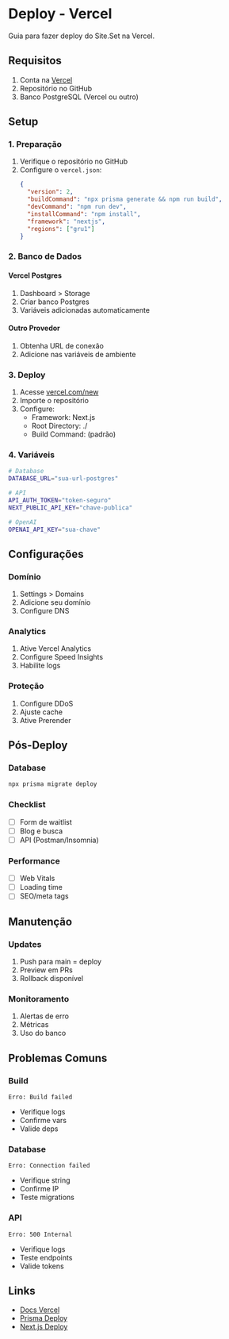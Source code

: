 # Deploy - Vercel

Guia para fazer deploy do Site.Set na Vercel.

## Requisitos

1. Conta na [Vercel](https://vercel.com)
2. Repositório no GitHub
3. Banco PostgreSQL (Vercel ou outro)

## Setup

### 1. Preparação

1. Verifique o repositório no GitHub
2. Configure o `vercel.json`:
   ```json
   {
     "version": 2,
     "buildCommand": "npx prisma generate && npm run build",
     "devCommand": "npm run dev",
     "installCommand": "npm install",
     "framework": "nextjs",
     "regions": ["gru1"]
   }
   ```

### 2. Banco de Dados

#### Vercel Postgres
1. Dashboard > Storage
2. Criar banco Postgres
3. Variáveis adicionadas automaticamente

#### Outro Provedor
1. Obtenha URL de conexão
2. Adicione nas variáveis de ambiente

### 3. Deploy

1. Acesse [vercel.com/new](https://vercel.com/new)
2. Importe o repositório
3. Configure:
   - Framework: Next.js
   - Root Directory: ./
   - Build Command: (padrão)

### 4. Variáveis

```bash
# Database
DATABASE_URL="sua-url-postgres"

# API
API_AUTH_TOKEN="token-seguro"
NEXT_PUBLIC_API_KEY="chave-publica"

# OpenAI
OPENAI_API_KEY="sua-chave"
```

## Configurações

### Domínio
1. Settings > Domains
2. Adicione seu domínio
3. Configure DNS

### Analytics
1. Ative Vercel Analytics
2. Configure Speed Insights
3. Habilite logs

### Proteção
1. Configure DDoS
2. Ajuste cache
3. Ative Prerender

## Pós-Deploy

### Database
```bash
npx prisma migrate deploy
```

### Checklist
- [ ] Form de waitlist
- [ ] Blog e busca
- [ ] API (Postman/Insomnia)

### Performance
- [ ] Web Vitals
- [ ] Loading time
- [ ] SEO/meta tags

## Manutenção

### Updates
1. Push para main = deploy
2. Preview em PRs
3. Rollback disponível

### Monitoramento
1. Alertas de erro
2. Métricas
3. Uso do banco

## Problemas Comuns

### Build
```
Erro: Build failed
```
- Verifique logs
- Confirme vars
- Valide deps

### Database
```
Erro: Connection failed
```
- Verifique string
- Confirme IP
- Teste migrations

### API
```
Erro: 500 Internal
```
- Verifique logs
- Teste endpoints
- Valide tokens

## Links

- [Docs Vercel](https://vercel.com/docs)
- [Prisma Deploy](https://www.prisma.io/docs/guides/deployment/deploying-to-vercel)
- [Next.js Deploy](https://nextjs.org/docs/deployment) 